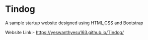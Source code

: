 # Tindog
A sample startup website designed using HTML,CSS and Bootstrap

Website Link:- https://yeswanthyesu163.github.io/Tindog/
